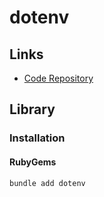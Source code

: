 # dotenv

## Links

- [Code Repository](https://github.com/bkeepers/dotenv)

## Library

### Installation

#### RubyGems

```sh
bundle add dotenv
```
